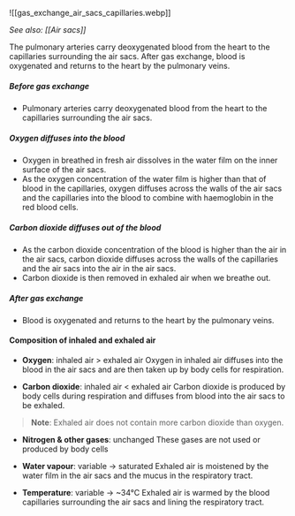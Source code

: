 ![[gas_exchange_air_sacs_capillaries.webp]]

*See also: [[Air sacs]]*

The pulmonary arteries carry deoxygenated blood from the heart to the capillaries surrounding the air sacs. After gas exchange, blood is oxygenated and returns to the heart by the pulmonary veins.

##### Before gas exchange
- Pulmonary arteries carry deoxygenated blood from the heart to the capillaries surrounding the air sacs.

##### Oxygen diffuses into the blood
- Oxygen in breathed in fresh air dissolves in the water film on the inner surface of the air sacs.
- As the oxygen concentration of the water film is higher than that of blood in the capillaries, oxygen diffuses across the walls of the air sacs and the capillaries into the blood to combine with haemoglobin in the red blood cells.

##### Carbon dioxide diffuses out of the blood
- As the carbon dioxide concentration of the blood is higher than the air in the air sacs, carbon dioxide diffuses across the walls of the capillaries and the air sacs into the air in the air sacs.
- Carbon dioxide is then removed in exhaled air when we breathe out.

##### After gas exchange
- Blood is oxygenated and returns to the heart by the pulmonary veins.

#### Composition of inhaled and exhaled air

- **Oxygen**: inhaled air > exhaled air
  Oxygen in inhaled air diffuses into the blood in the air sacs and are then taken up by body cells for respiration.

- **Carbon dioxide**: inhaled air < exhaled air
  Carbon dioxide is produced by body cells during respiration and diffuses from blood into the air sacs to be exhaled.

> **Note**:
> Exhaled air does not contain more carbon dioxide than oxygen.

- **Nitrogen & other gases**: unchanged
  These gases are not used or produced by body cells

- **Water vapour**: variable → saturated
  Exhaled air is moistened by the water film in the air sacs and the mucus in the respiratory tract.

- **Temperature**: variable → ~34°C
  Exhaled air is warmed by the blood capillaries surrounding the air sacs and lining the respiratory tract.
